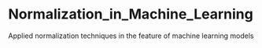 # Normalization_in_Machine_Learning
Applied normalization techniques in the feature of machine learning models
